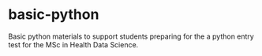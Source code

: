 # basic-python
Basic python materials to support students preparing for the a python entry test for the MSc in Health Data Science.
